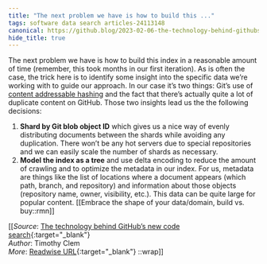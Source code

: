 ```yaml
---
title: "The next problem we have is how to build this ..."
tags: software data search articles-24113148
canonical: https://github.blog/2023-02-06-the-technology-behind-githubs-new-code-search/
hide_title: true
---
```


The next problem we have is how to build this index in a reasonable amount of time (remember, this took months in our first iteration). As is often the case, the trick here is to identify some insight into the specific data we’re working with to guide our approach. In our case it’s two things: Git’s use of [content addressable hashing](https://en.wikipedia.org/wiki/K-way_merge_algorithm) and the fact that there’s actually quite a lot of duplicate content on GitHub. Those two insights lead us the the following decisions:

1.  **Shard by Git blob object ID** which gives us a nice way of evenly distributing documents between the shards while avoiding any duplication. There won’t be any hot servers due to special repositories and we can easily scale the number of shards as necessary.
2.  **Model the index as a tree** and use delta encoding to reduce the amount of crawling and to optimize the metadata in our index. For us, metadata are things like the list of locations where a document appears (which path, branch, and repository) and information about those objects (repository name, owner, visibility, etc.). This data can be quite large for popular content.
[[Embrace the shape of your data/domain, build vs. buy::rmn]]


[[_Source_: [The technology behind GitHub’s new code search](https://github.blog/2023-02-06-the-technology-behind-githubs-new-code-search/){:target="_blank"}<br>
_Author_: Timothy Clem<br>
_More_: [Readwise URL](https://readwise.io/open/471445418){:target="_blank"}
::wrap]]